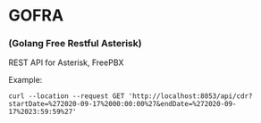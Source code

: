 # GOFRA 
### (Golang Free Restful Asterisk)

REST API for Asterisk, FreePBX

Example:
```
curl --location --request GET 'http://localhost:8053/api/cdr?startDate=%272020-09-17%2000:00:00%27&endDate=%272020-09-17%2023:59:59%27'
```
